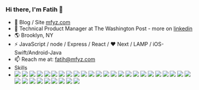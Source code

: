 ### Hi there, I'm Fatih 👋

- 📱 Blog / Site [mfyz.com](https://mfyz.com)
- 💼 Technical Product Manager at The Washington Post - more on [linkedin](https://www.linkedin.com/in/fatih)
- 🌎 Brooklyn, NY
- ⚡ JavaScript / node / Express / React / ❤️ Next / LAMP / iOS-Swift/Android-Java
- 📫 Reach me at: [fatih@mfyz.com](mailto:fatih@mfyz.com)
- Skills
- ![](https://img.shields.io/badge/Vercel-informational?logo=vercel&logoColor=white&color=005c9c)
![](https://img.shields.io/badge/Nextjs-informational?logo=nextdotjs&logoColor=white&color=005c9c)
![](https://img.shields.io/badge/WordPress-informational?logo=wordpress&logoColor=white&color=005c9c)
![](https://img.shields.io/badge/AWS-informational?style=flat&logo=amazonwebservices&logoColor=white&color=005c9c)
![](https://img.shields.io/badge/HTML-informational?style=flat&logo=html5&logoColor=white&color=005c9c)
![](https://img.shields.io/badge/Javascript-informational?style=flat&logo=javascript&logoColor=white&color=005c9c)
![](https://img.shields.io/badge/Typescript-informational?style=flat&logo=typescript&logoColor=white&color=005c9c)
![](https://img.shields.io/badge/React-informational?style=flat&logo=react&logoColor=white&color=005c9c)
![](https://img.shields.io/badge/Redux-informational?style=flat&logo=redux&logoColor=white&color=005c9c)
![](https://img.shields.io/badge/Angular-informational?style=flat&logo=angular&logoColor=white&color=005c9c)
![](https://img.shields.io/badge/PHP-informational?style=flat&logo=php&logoColor=white&color=005c9c)
![](https://img.shields.io/badge/CSS-informational?style=flat&logo=CSS3&logoColor=white&color=005c9c)
![](https://img.shields.io/badge/Bootrap-informational?style=flat&logo=Bootstrap&logoColor=white&color=005c9c)
![](https://img.shields.io/badge/GitHub-informational?style=flat&logo=GitHub&logoColor=white&color=005c9c)
![](https://img.shields.io/badge/Github%20Actions-informational?style=flat&logo=github-actions&logoColor=white&color=005c9c)
![](https://img.shields.io/badge/Gitlab-informational?style=flat&logo=gitlab&logoColor=white&color=005c9c)
![](https://img.shields.io/badge/Jira-informational?style=flat&logo=Jira-Software&logoColor=white&color=005c9c)
![](https://img.shields.io/badge/OpenAPI-informational?style=flat&logo=openapi-initiative&logoColor=white&color=005c9c)
![](https://img.shields.io/badge/Postgres-informational?style=flat&logo=postgresql&logoColor=white&color=005c9c)
![](https://img.shields.io/badge/Mysql-informational?style=flat&logo=mysql&logoColor=white&color=005c9c)
![](https://img.shields.io/badge/SQLite-informational?style=flat&logo=sqlite&logoColor=white&color=005c9c)
![](https://img.shields.io/badge/Jest-informational?style=flat&logo=jest&logoColor=white&color=005c9c)
![](https://img.shields.io/badge/Cypress-informational?style=flat&logo=Cypress&logoColor=white&color=005c9c)
![](https://img.shields.io/badge/Docker-informational?style=flat&logo=docker&logoColor=white&color=005c9c)
![](https://img.shields.io/badge/SonarQube-informational?style=flat&logo=SonarQube&logoColor=white&color=005c9c)
![](https://img.shields.io/badge/Postman-informational?style=flat&logo=Postman&logoColor=white&color=005c9c)
![](https://img.shields.io/badge/Google%20Analytics-informational?style=flat&logo=Google-Analytics&logoColor=white&color=005c9c)
![](https://img.shields.io/badge/Firebase-informational?style=flat&logo=firebase&logoColor=white&color=005c9c)
![](https://img.shields.io/badge/DigitalOcean-informational?style=flat&logo=digitalocean&logoColor=white&color=005c9c)
![](https://img.shields.io/badge/Heroku-informational?style=flat&logo=heroku&logoColor=white&color=005c9c)
![](https://img.shields.io/badge/Linux-informational?style=flat&logo=linux&logoColor=white&color=005c9c)
![](https://img.shields.io/badge/Pandas-informational?style=flat&logo=pandas&logoColor=white&color=005c9c)
![](https://img.shields.io/badge/Jupyter-informational?style=flat&logo=jupyter&logoColor=white&color=005c9c)

